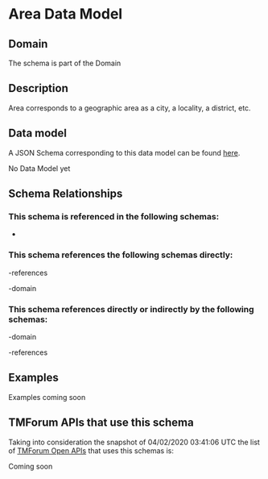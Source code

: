 # Area Data Model

## Domain

The  schema is part of the  Domain

## Description

Area corresponds to a geographic area as a city, a locality, a district, etc.

## Data model

A JSON Schema corresponding to this data model can be found
[here](https://github.com/tmforum-rand/schemas/blob/candidates/Common/Area.schema.json).

No Data Model yet

## Schema Relationships

### This schema is referenced in the following schemas:

-

### This schema references the following schemas directly:

-references

-domain

### This schema references directly or indirectly by the following schemas:

-domain

-references



## Examples

Examples coming soon

## TMForum APIs that use this schema

Taking into consideration the snapshot of 04/02/2020 03:41:06 UTC the list of [TMForum Open APIs](https://www.tmforum.org/open-apis/) that uses this schemas is:

Coming soon